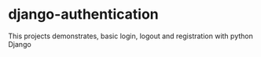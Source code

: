 # django-authentication

This projects demonstrates, basic login, logout and registration with python Django
